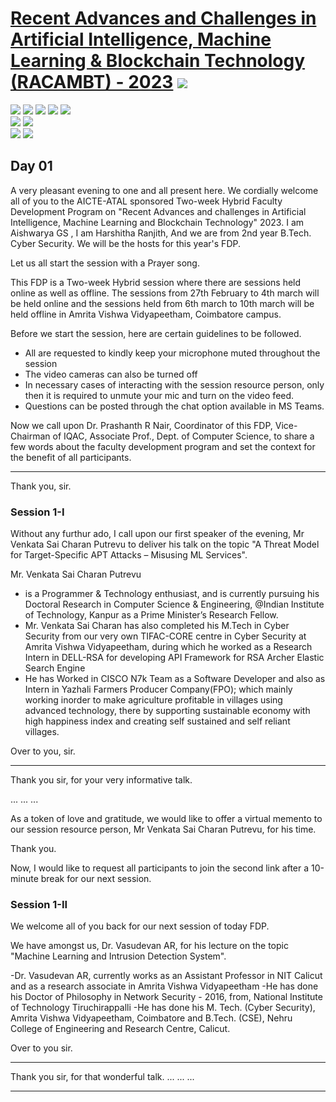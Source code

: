# [Recent Advances and Challenges in Artificial Intelligence, Machine Learning & Blockchain Technology (RACAMBT) - 2023](https://www.amrita.edu/events/racambt/) ![](https://img.shields.io/badge/-Live-darkgreen)
![](https://img.shields.io/badge/Focus-AI-blue) ![](https://img.shields.io/badge/Focus-ML-blue) ![](https://img.shields.io/badge/Focus-DL-blue) ![](https://img.shields.io/badge/Focus-Blockchain-blue) ![](https://img.shields.io/badge/Mode-Online/Offline-black) <br/>
![](https://img.shields.io/badge/Online_Start-27th_Feb-red) ![](https://img.shields.io/badge/Online_End-4th_Mar-red) <br/>
![](https://img.shields.io/badge/Offline_Start-6th_Mar-orange) ![](https://img.shields.io/badge/Offline_End-10th_Mar-orange) <br/>


## Day 01

A very pleasant evening to one and all present here.
We cordially welcome all of you to the AICTE-ATAL sponsored Two-week Hybrid Faculty Development Program on "Recent Advances and challenges in Artificial Intelligence, Machine Learning and Blockchain Technology" 2023.
I am Aishwarya GS , I am Harshitha Ranjith, And we are from 2nd year B.Tech. Cyber Security. We will be the hosts for this year's FDP. 

Let us all start the session with a Prayer song.

This FDP is a Two-week Hybrid session where there are sessions held online as well as offline. The sessions from 27th February to 4th march will be held online and the sessions held from 6th march to 10th march will be held offline in Amrita Vishwa Vidyapeetham, Coimbatore campus.

Before we start the session, here are certain guidelines to be followed.
- All are requested to kindly keep your microphone muted throughout the session
- The video cameras can also be turned off
- In necessary cases of interacting with the session resource person, only then it is required to unmute your mic and turn on the video feed.
- Questions can be posted through the chat option available in MS Teams.

Now we call upon Dr. Prashanth R Nair, Coordinator of this FDP, Vice-Chairman of IQAC, Associate Prof., Dept. of Computer Science, to share a few words about the faculty development program and set the context for the benefit of all participants.

---

Thank you, sir.

### Session 1-I

Without any furthur ado, I call upon our first speaker of the evening, Mr Venkata Sai Charan Putrevu to deliver his talk on the topic "A Threat Model for Target-Specific APT Attacks – Misusing ML Services".

Mr. Venkata Sai Charan Putrevu
- is a Programmer & Technology enthusiast, and is currently pursuing his Doctoral Research in Computer Science & Engineering, @Indian Institute of Technology, Kanpur as a Prime Minister’s Research Fellow.
- Mr. Venkata Sai Charan has also completed his M.Tech in Cyber Security from our very own TIFAC-CORE centre in Cyber Security at Amrita Vishwa Vidyapeetham, during which he worked as a Research Intern in DELL-RSA for developing API Framework for RSA Archer Elastic Search Engine
- He has Worked in CISCO N7k Team as a Software Developer and also as Intern in Yazhali Farmers Producer Company(FPO); which mainly working inorder to make agriculture profitable in villages using advanced technology,  there by supporting sustainable economy with high happiness index and creating self sustained and self reliant villages.

Over to you, sir.

---

Thank you sir, for your very informative talk.

...
...
...

As a token of love and gratitude, we would like to offer a virtual memento to our session resource person, Mr Venkata Sai Charan Putrevu, for his time.

Thank you.

Now, I would like to request all participants to join the second link after a 10-minute break for our next session.

### Session 1-II
We welcome all of you back for our next session of today FDP.

We have amongst us, Dr. Vasudevan AR, for his lecture on the topic "Machine Learning and Intrusion Detection System".

-Dr. Vasudevan AR, currently works as an Assistant Professor in NIT Calicut and as a research associate in Amrita Vishwa Vidyapeetham
-He has done his Doctor of Philosophy in Network Security - 2016, from, National Institute of Technology Tiruchirappalli
-He has done his M. Tech. (Cyber Security), Amrita Vishwa Vidyapeetham, Coimbatore and B.Tech. (CSE), Nehru College of Engineering and Research Centre, Calicut.

Over to you sir.

----

Thank you sir, for that wonderful talk.
...
...
...

---

